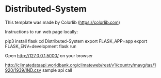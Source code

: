 # Distributed-System

This template was made by Colorlib (https://colorlib.com)

Instructions to run web page locally:

pip3 install flask
cd Distributed-System
export FLASK_APP=app
export FLASK_ENV=development
flask run

Open http://127.0.0.1:5000/ on your browser

http://climatedataapi.worldbank.org/climateweb/rest/v1/country/mavg/tas/1920/1939/IND.csv
sample api call